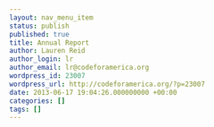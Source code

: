 ```yaml
---
layout: nav_menu_item
status: publish
published: true
title: Annual Report
author: Lauren Reid
author_login: lr
author_email: lr@codeforamerica.org
wordpress_id: 23007
wordpress_url: http://codeforamerica.org/?p=23007
date: 2013-06-17 19:04:26.000000000 +00:00
categories: []
tags: []
---
```


